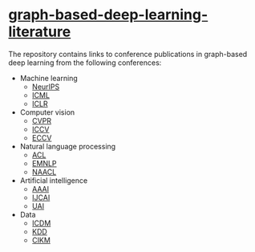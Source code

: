 # [graph-based-deep-learning-literature](https://github.com/naganandy/graph-based-deep-learning-literature/blob/master/conference-publications/README.md)

The repository contains links to conference publications in graph-based deep learning from the following conferences:

- Machine learning
   * [NeurIPS](https://nips.cc/) 
   * [ICML](https://icml.cc/) 
   * [ICLR](https://iclr.cc/)
- Computer vision
   * [CVPR](http://cvpr2019.thecvf.com/)
   * [ICCV](http://iccv2019.thecvf.com/)
   * [ECCV](https://eccv2018.org/)
- Natural language processing
   * [ACL](http://www.acl2019.org/EN/index.xhtml)
   * [EMNLP](https://www.emnlp-ijcnlp2019.org/) 
   * [NAACL](https://naacl2019.org/)
- Artificial intelligence
   * [AAAI](https://www.aaai.org/)
   * [IJCAI](https://www.ijcai.org/)
   * [UAI](http://www.auai.org/)
- Data
   * [ICDM](http://icdm2018.org/)
   * [KDD](https://www.kdd.org/)
   * [CIKM](https://www.cikm2018.units.it/)


